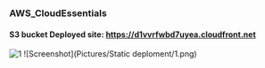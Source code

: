 ### AWS_CloudEssentials

#### S3 bucket Deployed site: https://d1vvrfwbd7uyea.cloudfront.net

<img align="" alt="1" src="../../1.png" />
![Screenshot](Pictures/Static deploment/1.png)
